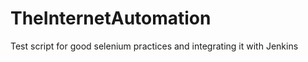 TheInternetAutomation
=====================

Test script for good selenium practices and integrating it with Jenkins
